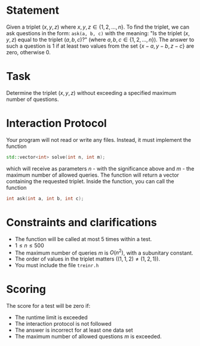 
# Statement

Given a triplet $(x, y, z)$ where $x, y, z \in \{1, 2, ..., n\}$.
To find the triplet, we can ask questions in the form:
`ask(a, b, c)`
with the meaning: "Is the triplet $(x, y, z)$ equal to the triplet $(a, b, c)$?" (where $a, b, c \in \{1, 2, ..., n\}$).
The answer to such a question is $1$ if at least two values from the set $\{x - a, y - b, z - c\}$ are zero, otherwise $0$.

# Task

Determine the triplet $(x, y, z)$ without exceeding a specified maximum number of questions.

# Interaction Protocol

Your program will not read or write any files. Instead, it must implement the function
```cpp
std::vector<int> solve(int n, int m);
```
which will receive as parameters $n$ - with the significance above and $m$ - the maximum number of allowed queries. The function will return a vector containing the requested triplet. Inside the function, you can call the function
```cpp
int ask(int a, int b, int c);
```

# Constraints and clarifications
* The function will be called at most 5 times within a test.
* $1 \leq n \leq 500$
* The maximum number of queries $m$ is $O(n^2)$, with a subunitary constant.
* The order of values in the triplet matters $((1,1,2) \neq (1,2,1))$.
* You must include the file `treinr.h`

# Scoring
The score for a test will be zero if:
* The runtime limit is exceeded
* The interaction protocol is not followed
* The answer is incorrect for at least one data set
* The maximum number of allowed questions $m$ is exceeded.
